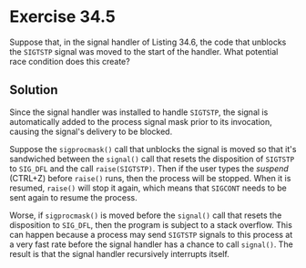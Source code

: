 # Exercise 34.5

Suppose that, in the signal handler of Listing 34.6, the code that unblocks the
`SIGTSTP` signal was moved to the start of the handler. What potential race condition
does this create?

## Solution

Since the signal handler was installed to handle `SIGTSTP`, the signal is automatically
added to the process signal mask prior to its invocation, causing the signal's delivery
to be blocked. 

Suppose the `sigprocmask()` call that unblocks the signal is moved so that it's sandwiched
between the `signal()` call that resets the disposition of `SIGTSTP` to `SIG_DFL` and the
call `raise(SIGTSTP)`. Then if the user types the *suspend* (CTRL+Z) before `raise()` runs,
then the process will be stopped. When it is resumed, `raise()` will stop it again,
which means that `SIGCONT` needs to be sent again to resume the process.

Worse, if `sigprocmask()` is moved before the `signal()` call that resets the disposition
to `SIG_DFL`, then the program is subject to a stack overflow. This can happen because
a process may send `SIGTSTP` signals to this process at a very fast rate before the
signal handler has a chance to call `signal()`. The result is that the signal handler
recursively interrupts itself.

